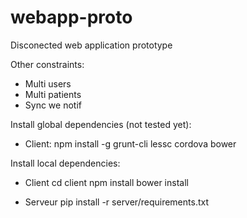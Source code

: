 # webapp-proto
Disconected web application prototype

Other constraints:

* Multi users
* Multi patients
* Sync we notif


Install global dependencies (not tested yet):
* Client:
  npm install -g grunt-cli lessc cordova bower


Install local dependencies:
* Client
  cd client
  npm install
  bower install

* Serveur
  pip install -r server/requirements.txt
